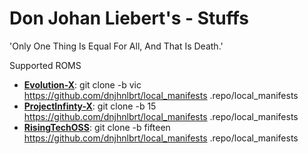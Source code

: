 # Don Johan Liebert's - Stuffs

'Only One Thing Is Equal For All, And That Is Death.'

Supported ROMS
* [**Evolution-X**](https://github.com/Evolution-X): git clone -b vic https://github.com/dnjhnlbrt/local_manifests .repo/local_manifests
* [**ProjectInfinty-X**](https://github.com/ProjectInfinity-X): git clone -b 15 https://github.com/dnjhnlbrt/local_manifests .repo/local_manifests
* [**RisingTechOSS**](https://github.com/RisingTechOSS): git clone -b fifteen https://github.com/dnjhnlbrt/local_manifests .repo/local_manifests
